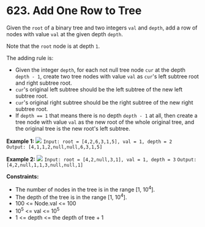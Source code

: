 # **623. Add One Row to Tree**

Given the `root` of a binary tree and two integers `val` and `depth`, add a row of nodes with value `val` at the given depth `depth`.

Note that the `root` node is at depth `1`.

The adding rule is:

- Given the integer `depth`, for each not null tree node `cur` at the depth `depth - 1`, create two tree nodes with value `val` as `cur`'s left subtree root and right subtree root.
- `cur`'s original left subtree should be the left subtree of the new left subtree root.
- `cur`'s original right subtree should be the right subtree of the new right subtree root.
- If `depth == 1` that means there is no depth `depth - 1` at all, then create a tree node with value `val` as the new root of the whole original tree, and the original tree is the new root's left subtree.

**Example 1:**
![](https://assets.leetcode.com/uploads/2021/03/15/addrow-tree.jpg)
`Input: root = [4,2,6,3,1,5], val = 1, depth = 2`  
`Output: [4,1,1,2,null,null,6,3,1,5]`

**Example 2:**
![](https://assets.leetcode.com/uploads/2021/03/11/add2-tree.jpg)
`Input: root = [4,2,null,3,1], val = 1, depth = 3`
`Output: [4,2,null,1,1,3,null,null,1]`

**Constraints:**
- The number of nodes in the tree is in the range [1, 10<sup>4</sup>].
- The depth of the tree is in the range [1, 10<sup>4</sup>].
- 100 <= Node.val <= 100
- 10<sup>5</sup> <= val <= 10<sup>5</sup>
- 1 <= depth <= the depth of tree + 1
